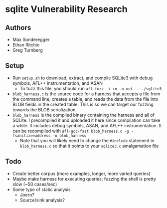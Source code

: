 
# sqlite Vulnerability Research

## Authors
- Max Sonderegger
- Ethan Ritchie
- Greg Turnberg

## Setup
- Run `setup.sh` to download, extract, and compile SQLite3 with debug symbols, AFL++ instrumentation, and ASAN
    - To fuzz this file, you should run `afl-fuzz -i in -o out -- ./sqlite3`
- `blob_harness.c` is the source code for a harness that accepts a file from the command line, creates a table, and reads the data from the file into BLOB fields in the created table. This is so we can target our fuzzing towards the BLOB serialization.
- `blob_harness` is the compiled binary containing the harness and all of SQLite. I precompiled it and uploaded it here since compilation can take a while. It includes debug symbols, ASAN, and AFL++ instrumentation. It can be recompiled with `afl-gcc-fast blob_harness.c -g -fsanitize=address -o blob_harness`
    - Note that you will likely need to change the `#include` statement in `blob_harness.c` so that it points to your `sqlite3.c` amalgamation file

## Todo
- Create better corpus (more examples, longer, more varied queries)
- Maybe make harness for executing queries; fuzzing the shell is pretty slow (~50 cases/sec)
- Some type of static analysis
    - Joern?
    - Source/sink analysis?
